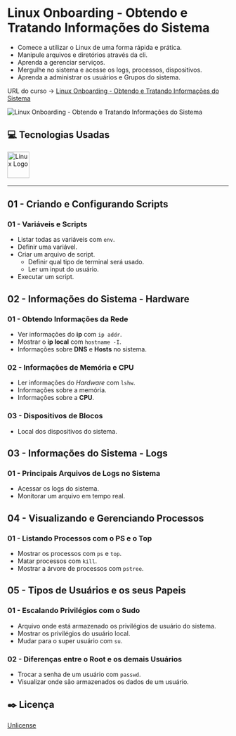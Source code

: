 # Linux Onboarding - Obtendo e Tratando Informações do Sistema

* Comece a utilizar o Linux de uma forma rápida e prática.
* Manipule arquivos e diretórios através da cli.
* Aprenda a gerenciar serviços.
* Mergulhe no sistema e acesse os logs, processos, dispositivos.
* Aprenda a administrar os usuários e Grupos do sistema.

URL do curso -> [Linux Onboarding - Obtendo e Tratando Informações do Sistema](https://cursos.alura.com.br/course/linux-onboarding-informacoes-sistema)

![Linux Onboarding - Obtendo e Tratando Informações do Sistema](https://alura.com.br/assets/api/share/curso-linux-onboarding-informacoes-sistema.png)

## :computer: Tecnologias Usadas
<div>
    <img alt='Linux Logo' height='60' width='50' src='https://raw.githubusercontent.com/get-icon/geticon/fc0f660daee147afb4a56c64e12bde6486b73e39/icons/linux-tux.svg' />&nbsp;
</div>

***

## 01 - Criando e Configurando Scripts

### 01 - Variáveis e Scripts
* Listar todas as variáveis com `env`.
* Definir uma variável.
* Criar um arquivo de script.
  * Definir qual tipo de terminal será usado.
  * Ler um input do usuário.
* Executar um script.

## 02 - Informações do Sistema - Hardware

### 01 - Obtendo Informações da Rede
* Ver informações do **ip** com `ip addr`.
* Mostrar o **ip local** com `hostname -I`.
* Informações sobre **DNS** e **Hosts** no sistema.

### 02 - Informações de Memória e CPU
* Ler informações do *Hardware* com `lshw`.
* Informações sobre a memória.
* Informações sobre a **CPU**.

### 03 - Dispositivos de Blocos
* Local dos dispositivos do sistema.

## 03 - Informações do Sistema - Logs

### 01 - Principais Arquivos de Logs no Sistema
* Acessar os logs do sistema.
* Monitorar um arquivo em tempo real.

## 04 - Visualizando e Gerenciando Processos

### 01 - Listando Processos com o PS e o Top
* Mostrar os processos com `ps` e `top`.
* Matar processos com `kill`.
* Mostrar a árvore de processos com `pstree`.

## 05 - Tipos de Usuários e os seus Papeis

### 01 - Escalando Privilégios com o Sudo
* Arquivo onde está armazenado os privilégios de usuário do sistema.
* Mostrar os privilégios do usuário local.
* Mudar para o super usuário com `su`.

### 02 - Diferenças entre o Root e os demais Usuários
* Trocar a senha de um usuário com `passwd`.
* Visualizar onde são armazenados os dados de um usuário.

## :black_nib: Licença
[Unlicense](https://unlicense.org)